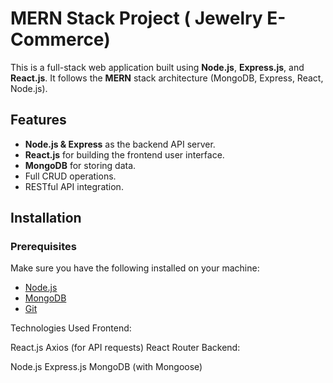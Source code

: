 # MERN Stack Project ( Jewelry E-Commerce)

This is a full-stack web application built using **Node.js**, **Express.js**, and **React.js**. It follows the **MERN** stack architecture (MongoDB, Express, React, Node.js).


## Features

- **Node.js & Express** as the backend API server.
- **React.js** for building the frontend user interface.
- **MongoDB** for storing data.
- Full CRUD operations.
- RESTful API integration.

## Installation

### Prerequisites

Make sure you have the following installed on your machine:

- [Node.js](https://nodejs.org/en/) 
- [MongoDB](https://www.mongodb.com/try/download/community)
- [Git](https://git-scm.com/)
  
Technologies Used
Frontend:

React.js
Axios (for API requests)
React Router
Backend:

Node.js
Express.js
MongoDB (with Mongoose)
